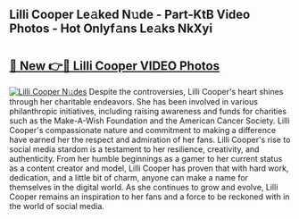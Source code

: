 ## Lilli Cooper Le𝚊ked N𝚞de - Part-KtB Video Photos - Hot Onlyf𝚊ns Le𝚊ks NkXyi

# <h2><a href="http://ab72609.deff.icu/?id=Lilli+Cooper">🔗 New 👉🔴 Lilli Cooper VIDEO Photos</a></h2>

[![Lilli Cooper N𝚞des](https://i.imgur.com/rIISA9y.gif)](http://ab72609.deff.icu/?id=Lilli+Cooper)
Despite the controversies, Lilli Cooper's heart shines through her charitable endeavors. She has been involved in various philanthropic initiatives, including raising awareness and funds for charities such as the Make-A-Wish Foundation and the American Cancer Society. Lilli Cooper's compassionate nature and commitment to making a difference have earned her the respect and admiration of her fans. Lilli Cooper's rise to social media stardom is a testament to her resilience, creativity, and authenticity. From her humble beginnings as a gamer to her current status as a content creator and model, Lilli Cooper has proven that with hard work, dedication, and a little bit of charm, anyone can make a name for themselves in the digital world. As she continues to grow and evolve, Lilli Cooper remains an inspiration to her fans and a force to be reckoned with in the world of social media.
